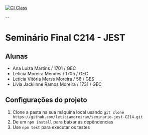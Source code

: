 [![CI Class](https://github.com/leticiamoreiram/seminario-jest-C214/actions/workflows/ci.yml/badge.svg)](https://github.com/leticiamoreiram/seminario-jest-C214/actions/workflows/ci.yml)

--

# Seminário Final C214 - JEST

## Alunas
- Ana Luiza Martins / 1701 / GEC
- Letícia Moreira Mendes / 1705 / GEC
- Letícia Vitória Merss Moreira / 56 / GES
- Lívia Jacklinne Ramos Moreira / 1731 / GEC

## Configurações do projeto
1. Clone a pasta na sua máquina local usando `git clone https://github.com/leticiamoreiram/seminario-jest-C214.git`
2. De um `npm install` para baixar as depêndencias 
3. Use `npm test` para executar os testes
